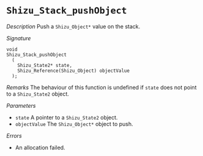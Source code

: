# `Shizu_Stack_pushObject`

*Description*
Push a `Shizu_Object*` value on the stack.

*Signature*
```
void
Shizu_Stack_pushObject
  (
    Shizu_State2* state,
    Shizu_Reference(Shizu_Object) objectValue
  );
```

*Remarks*
The behaviour of this function is undefined if `state` does not point to a `Shizu_State2` object.

*Parameters*
- `state` A pointer to a `Shizu_State2` object.
- `objectValue` The `Shizu_Object*` object to push.

*Errors*
- An allocation failed.
